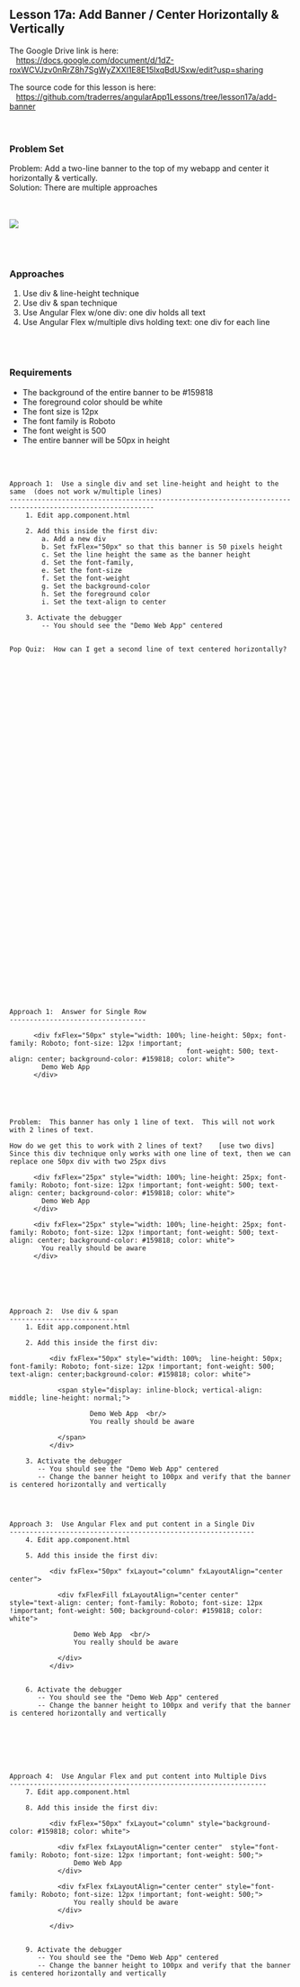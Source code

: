 Lesson 17a:  Add Banner / Center Horizontally & Vertically
----------------------------------------------------------
The Google Drive link is here:<br>
&nbsp;&nbsp;&nbsp;https://docs.google.com/document/d/1dZ-roxWCVJzv0nRrZ8h7SgWyZXXl1E8E15lxqBdUSxw/edit?usp=sharing
      

The source code for this lesson is here:<br>
&nbsp;&nbsp;&nbsp;https://github.com/traderres/angularApp1Lessons/tree/lesson17a/add-banner
<br>
<br>
<br>

<h3> Problem Set </h3>
Problem:  Add a two-line banner to the top of my webapp and center it horizontally & vertically.<br>
Solution: There are multiple approaches<br>

<br>
<br>

![](https://github.com/traderres/webClass/raw/angularAppLessons/learnAngular/lessons/lesson17a_image1.png)

<br>
<br>
<h3>Approaches</h3>

1. Use div & line-height technique
1. Use div & span technique
1. Use Angular Flex w/one div: one div holds all text
1. Use Angular Flex w/multiple divs holding text: one div for each line


<br>
<br>
<h3>Requirements</h3>

- The background of the entire banner to be #159818
- The foreground color should be white
- The font size is 12px
- The font family is Roboto
- The font weight is 500
- The entire banner will be 50px in height


<br>
<br>

```
Approach 1:  Use a single div and set line-height and height to the same  (does not work w/multiple lines)
----------------------------------------------------------------------------------------------------------
    1. Edit app.component.html

    2. Add this inside the first div:
        a. Add a new div
        b. Set fxFlex="50px" so that this banner is 50 pixels height
        c. Set the line height the same as the banner height
        d. Set the font-family,
        e. Set the font-size
        f. Set the font-weight
        g. Set the background-color
        h. Set the foreground color
        i. Set the text-align to center

    3. Activate the debugger
        -- You should see the "Demo Web App" centered 


Pop Quiz:  How can I get a second line of text centered horizontally?













































Approach 1:  Answer for Single Row
----------------------------------

      <div fxFlex="50px" style="width: 100%; line-height: 50px; font-family: Roboto; font-size: 12px !important; 
                                            font-weight: 500; text-align: center; background-color: #159818; color: white">
        Demo Web App
      </div>





Problem:  This banner has only 1 line of text.  This will not work with 2 lines of text.

How do we get this to work with 2 lines of text?    [use two divs]
Since this div technique only works with one line of text, then we can replace one 50px div with two 25px divs

      <div fxFlex="25px" style="width: 100%; line-height: 25px; font-family: Roboto; font-size: 12px !important; font-weight: 500; text-align: center; background-color: #159818; color: white">
        Demo Web App
      </div>
    
      <div fxFlex="25px" style="width: 100%; line-height: 25px; font-family: Roboto; font-size: 12px !important; font-weight: 500; text-align: center; background-color: #159818; color: white">
        You really should be aware
      </div>






Approach 2:  Use div & span
---------------------------
    1. Edit app.component.html

    2. Add this inside the first div:
        
          <div fxFlex="50px" style="width: 100%;  line-height: 50px; font-family: Roboto; font-size: 12px !important; font-weight: 500; text-align: center;background-color: #159818; color: white">
        
            <span style="display: inline-block; vertical-align: middle; line-height: normal;">
        
                    Demo Web App  <br/>
                    You really should be aware
        
            </span>
          </div>

    3. Activate the debugger
       -- You should see the "Demo Web App" centered 
       -- Change the banner height to 100px and verify that the banner is centered horizontally and vertically




Approach 3:  Use Angular Flex and put content in a Single Div
-------------------------------------------------------------
    4. Edit app.component.html

    5. Add this inside the first div:
        
          <div fxFlex="50px" fxLayout="column" fxLayoutAlign="center center">
        
            <div fxFlexFill fxLayoutAlign="center center"  style="text-align: center; font-family: Roboto; font-size: 12px !important; font-weight: 500; background-color: #159818; color: white">
        
                Demo Web App  <br/>
                You really should be aware
        
            </div>
          </div>


    6. Activate the debugger
       -- You should see the "Demo Web App" centered 
       -- Change the banner height to 100px and verify that the banner is centered horizontally and vertically







Approach 4:  Use Angular Flex and put content into Multiple Divs
----------------------------------------------------------------
    7. Edit app.component.html

    8. Add this inside the first div:
        
          <div fxFlex="50px" fxLayout="column" style="background-color: #159818; color: white">
        
            <div fxFlex fxLayoutAlign="center center"  style="font-family: Roboto; font-size: 12px !important; font-weight: 500;">
                Demo Web App
            </div>
        
            <div fxFlex fxLayoutAlign="center center" style="font-family: Roboto; font-size: 12px !important; font-weight: 500;">
                You really should be aware
            </div>
        
          </div>


    9. Activate the debugger
       -- You should see the "Demo Web App" centered 
       -- Change the banner height to 100px and verify that the banner is centered horizontally and vertically
        


```
